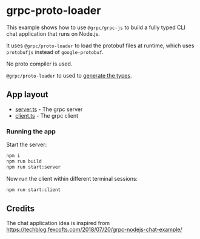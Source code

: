 # grpc-proto-loader

This example shows how to use `@grpc/grpc-js` to build a fully typed CLI chat application that runs on Node.js.

It uses `@grpc/proto-loader` to load the protobuf files at runtime, which uses `protobufjs` instead of `google-protobuf`. 

No proto compiler is used. 

`@grpc/proto-loader` to used to [generate the  types](https://github.com/grpc/grpc-node/pull/1474).

## App layout

- [server.ts](./server.ts) - The grpc server
- [client.ts](./client.ts) - The grpc client

### Running the app

Start the server:

```bash
npm i
npm run build
npm run start:server
```

Now run the client within different terminal sessions:

```bash
npm run start:client
```

## Credits

The chat application idea is inspired from https://techblog.fexcofts.com/2018/07/20/grpc-nodejs-chat-example/
